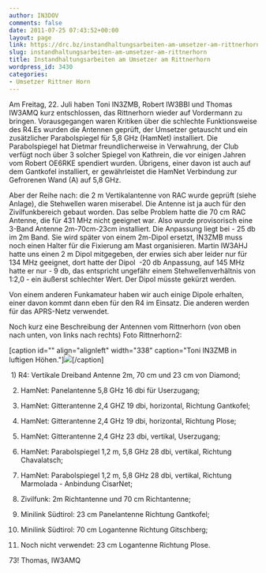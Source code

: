 ```yaml
---
author: IN3DOV
comments: false
date: 2011-07-25 07:43:52+00:00
layout: page
link: https://drc.bz/instandhaltungsarbeiten-am-umsetzer-am-rittnerhorn/
slug: instandhaltungsarbeiten-am-umsetzer-am-rittnerhorn
title: Instandhaltungsarbeiten am Umsetzer am Rittnerhorn
wordpress_id: 3430
categories:
- Umsetzer Rittner Horn
---
```


Am Freitag, 22. Juli haben Toni IN3ZMB, Robert IW3BBI und Thomas IW3AMQ kurz entschlossen, das Rittnerhorn wieder auf Vordermann zu bringen. Vorausgegangen waren Kritiken über die schlechte Funktionsweise des R4.Es wurden die Antennen geprüft, der Umsetzer getauscht und ein zusätzlicher Parabolspiegel für 5,8 GHz (HamNet) installiert. Die Parabolspiegel hat Dietmar freundlicherweise in Verwahrung, der Club verfügt noch über 3 solcher Spiegel von Kathrein, die vor einigen Jahren vom Robert OE6RKE spendiert wurden. Übrigens, einer davon ist auch auf dem Gantkofel installiert, er gewährleistet die HamNet Verbindung zur Gefrorenen Wand (A) auf 5,8 GHz.




Aber der Reihe nach: die 2 m Vertikalantenne von RAC wurde geprüft (siehe Anlage), die Stehwellen waren miserabel. Die Antenne ist ja auch für den Zivilfunkbereich gebaut worden. Das selbe Problem hatte die 70 cm RAC Antenne, die für 431 MHz nicht geeignet war. Also wurde provisorisch eine 3-Band Antenne 2m-70cm-23cm installiert. Die Anpassung liegt bei - 25 db im 2m Band. Sie wird später von einem 2m-Dipol ersetzt, IN3ZMB muss noch einen Halter für die Fixierung am Mast organisieren. Martin IW3AHJ hatte uns einen 2 m Dipol mitgegeben, der erwies sich aber leider nur für 134 MHz geeignet, dort hatte der Dipol  -20 db Anpassung, auf 145 MHz hatte er nur - 9 db, das entspricht ungefähr einem Stehwellenverhältnis von 1:2,0 - ein äußerst schlechter Wert. Der Dipol müsste gekürzt werden.


Von einem anderen Funkamateur haben wir auch einige Dipole erhalten, einer davon kommt dann eben für den R4 im Einsatz. Die anderen werden für das APRS-Netz verwendet.

Noch kurz eine Beschreibung der Antennen vom Rittnerhorn (von oben nach unten, von links nach rechts) Foto Rittnerhorn2:

[caption id="" align="alignleft" width="338" caption="Toni IN3ZMB in luftigen Höhen."][![](https://drc.bz/wp-content/uploads/2011/07/Rittnerhorn-1-768x1024.jpg)](https://drc.bz/wp-content/uploads/2011/07/Rittnerhorn-1.jpg)[/caption]

 1) R4: Vertikale Dreiband Antenne 2m, 70 cm und 23 cm von Diamond;

2) HamNet: Panelantenne 5,8 GHz 16 dbi für Userzugang;

3) HamNet: Gitterantenne 2,4 GHZ 19 dbi, horizontal, Richtung Gantkofel;

4) HamNet: Gitterantenne 2,4 GHz 19 dbi, horizontal, Richtung Plose;

5) HamNet: Gitterantenne 2,4 GHz 23 dbi, vertikal, Userzugang;

6) HamNet: Parabolspiegel 1,2 m, 5,8 GHz 28 dbi, vertikal, Richtung Chavalatsch;

7) HamNet: Parabolspiegel 1,2 m, 5,8 GHz 28 dbi, vertikal, Richtung Marmolada - Anbindung CisarNet;

8) Zivilfunk: 2m Richtantenne und 70 cm Richtantenne;

9) Minilink Südtirol: 23 cm Panelantenne Richtung Gantkofel;

10) Minilink Südtirol: 70 cm Logantenne Richtung Gitschberg;

11) Noch nicht verwendet: 23 cm Logantenne Richtung Plose.

73! Thomas, IW3AMQ
